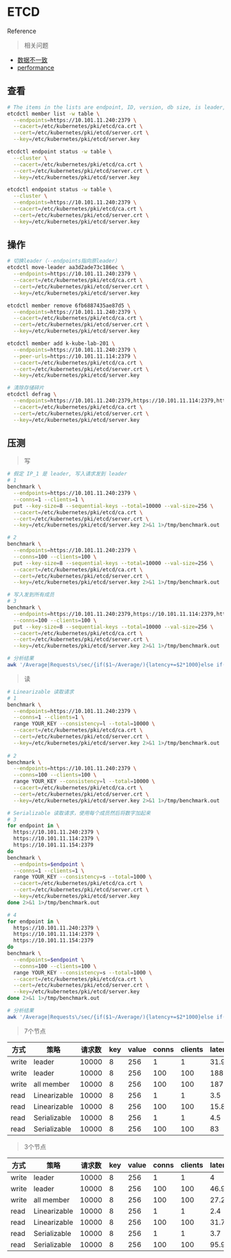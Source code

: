 # ETCD

Reference

> 相关问题

- [数据不一致](https://zhuanlan.zhihu.com/p/138424613)
- [performance](https://doczhcn.gitbook.io/etcd/index/index-1/performance)



## 查看

```bash
# The items in the lists are endpoint, ID, version, db size, is leader, is learner, raft term, raft index, raft applied index, errors.
etcdctl member list -w table \
  --endpoints=https://10.101.11.240:2379 \
  --cacert=/etc/kubernetes/pki/etcd/ca.crt \
  --cert=/etc/kubernetes/pki/etcd/server.crt \
  --key=/etc/kubernetes/pki/etcd/server.key

etcdctl endpoint status -w table \
  --cluster \
  --cacert=/etc/kubernetes/pki/etcd/ca.crt \
  --cert=/etc/kubernetes/pki/etcd/server.crt \
  --key=/etc/kubernetes/pki/etcd/server.key

etcdctl endpoint status -w table \
  --cluster \
  --endpoints=https://10.101.11.240:2379 \
  --cacert=/etc/kubernetes/pki/etcd/ca.crt \
  --cert=/etc/kubernetes/pki/etcd/server.crt \
  --key=/etc/kubernetes/pki/etcd/server.key

```

## 操作

```bash
# 切换leader（--endpoints指向原leader）
etcdctl move-leader aa3d2ade73c186ec \
  --endpoints=https://10.101.11.240:2379 \
  --cacert=/etc/kubernetes/pki/etcd/ca.crt \
  --cert=/etc/kubernetes/pki/etcd/server.crt \
  --key=/etc/kubernetes/pki/etcd/server.key

etcdctl member remove 6fb6887435ae87d5 \
  --endpoints=https://10.101.11.240:2379 \
  --cacert=/etc/kubernetes/pki/etcd/ca.crt \
  --cert=/etc/kubernetes/pki/etcd/server.crt \
  --key=/etc/kubernetes/pki/etcd/server.key

etcdctl member add k-kube-lab-201 \
  --endpoints=https://10.101.11.240:2379 \
  --peer-urls=https://10.101.11.114:2379 \
  --cacert=/etc/kubernetes/pki/etcd/ca.crt \
  --cert=/etc/kubernetes/pki/etcd/server.crt \
  --key=/etc/kubernetes/pki/etcd/server.key

# 清除存储碎片
etcdctl defrag \
  --endpoints=https://10.101.11.240:2379,https://10.101.11.114:2379,https://10.101.11.154:2379 \
  --cacert=/etc/kubernetes/pki/etcd/ca.crt \
  --cert=/etc/kubernetes/pki/etcd/server.crt \
  --key=/etc/kubernetes/pki/etcd/server.key
```



## 压测

> 写

```bash
# 假定 IP_1 是 leader, 写入请求发到 leader
# 1
benchmark \
  --endpoints=https://10.101.11.240:2379 \
  --conns=1 --clients=1 \
  put --key-size=8 --sequential-keys --total=10000 --val-size=256 \
  --cacert=/etc/kubernetes/pki/etcd/ca.crt \
  --cert=/etc/kubernetes/pki/etcd/server.crt \
  --key=/etc/kubernetes/pki/etcd/server.key 2>&1 1>/tmp/benchmark.out

# 2
benchmark \
  --endpoints=https://10.101.11.240:2379 \
  --conns=100 --clients=100 \
  put --key-size=8 --sequential-keys --total=10000 --val-size=256 \
  --cacert=/etc/kubernetes/pki/etcd/ca.crt \
  --cert=/etc/kubernetes/pki/etcd/server.crt \
  --key=/etc/kubernetes/pki/etcd/server.key 2>&1 1>/tmp/benchmark.out

# 写入发到所有成员
# 3
benchmark \
  --endpoints=https://10.101.11.240:2379,https://10.101.11.114:2379,https://10.101.11.154:2379 \
  --conns=100 --clients=100 \
  put --key-size=8 --sequential-keys --total=10000 --val-size=256 \
  --cacert=/etc/kubernetes/pki/etcd/ca.crt \
  --cert=/etc/kubernetes/pki/etcd/server.crt \
  --key=/etc/kubernetes/pki/etcd/server.key 2>&1 1>/tmp/benchmark.out

# 分析结果
awk '/Average|Requests\/sec/{if($1~/Average/){latency+=$2*1000}else if($1~/Requests\/sec/){qps+=$2}}END{printf("%.1f\t%d\n",latency,qps)}' /tmp/benchmark.out
```



> 读

```bash
# Linearizable 读取请求
# 1
benchmark \
  --endpoints=https://10.101.11.240:2379 \
  --conns=1 --clients=1 \
  range YOUR_KEY --consistency=l --total=10000 \
  --cacert=/etc/kubernetes/pki/etcd/ca.crt \
  --cert=/etc/kubernetes/pki/etcd/server.crt \
  --key=/etc/kubernetes/pki/etcd/server.key 2>&1 1>/tmp/benchmark.out
 
# 2
benchmark \
  --endpoints=https://10.101.11.240:2379 \
  --conns=100 --clients=100 \
  range YOUR_KEY --consistency=l --total=10000 \
  --cacert=/etc/kubernetes/pki/etcd/ca.crt \
  --cert=/etc/kubernetes/pki/etcd/server.crt \
  --key=/etc/kubernetes/pki/etcd/server.key 2>&1 1>/tmp/benchmark.out

# Serializable 读取请求，使用每个成员然后将数字加起来
# 3
for endpoint in \
  https://10.101.11.240:2379 \
  https://10.101.11.114:2379 \
  https://10.101.11.154:2379
do
benchmark \
  --endpoints=$endpoint \
  --conns=1 --clients=1 \
  range YOUR_KEY --consistency=s --total=1000 \
  --cacert=/etc/kubernetes/pki/etcd/ca.crt \
  --cert=/etc/kubernetes/pki/etcd/server.crt \
  --key=/etc/kubernetes/pki/etcd/server.key
done 2>&1 1>/tmp/benchmark.out

# 4
for endpoint in \
  https://10.101.11.240:2379 \
  https://10.101.11.114:2379 \
  https://10.101.11.154:2379
do
benchmark \
  --endpoints=$endpoint \
  --conns=100 --clients=100 \
  range YOUR_KEY --consistency=s --total=1000 \
  --cacert=/etc/kubernetes/pki/etcd/ca.crt \
  --cert=/etc/kubernetes/pki/etcd/server.crt \
  --key=/etc/kubernetes/pki/etcd/server.key
done 2>&1 1>/tmp/benchmark.out

# 分析结果
awk '/Average|Requests\/sec/{if($1~/Average/){latency+=$2*1000}else if($1~/Requests\/sec/){qps+=$2}}END{printf("%.1f\t%d\n",latency,qps)}' /tmp/benchmark.out
```



> 7个节点

| 方式  | 策略         | 请求数 | key  | value | conns | clients | latency | qps   |
| ----- | ------------ | ------ | ---- | ----- | ----- | ------- | ------- | ----- |
| write | leader       | 10000  | 8    | 256   | 1     | 1       | 31.9    | 31    |
| write | leader       | 10000  | 8    | 256   | 100   | 100     | 188     | 529   |
| write | all member   | 10000  | 8    | 256   | 100   | 100     | 187     | 532   |
| read  | Linearizable | 10000  | 8    | 256   | 1     | 1       | 3.5     | 284   |
| read  | Linearizable | 10000  | 8    | 256   | 100   | 100     | 15.8    | 6184  |
| read  | Serializable | 10000  | 8    | 256   | 1     | 1       | 4.5     | 1443  |
| read  | Serializable | 10000  | 8    | 256   | 100   | 100     | 83      | 10608 |

> 3个节点

| 方式  | 策略         | 请求数 | key  | value | conns | clients | latency | qps  |
| ----- | ------------ | ------ | ---- | ----- | ----- | ------- | ------- | ---- |
| write | leader       | 10000  | 8    | 256   | 1     | 1       | 4       | 251  |
| write | leader       | 10000  | 8    | 256   | 100   | 100     | 46.9    | 2114 |
| write | all member   | 10000  | 8    | 256   | 100   | 100     | 27.2    | 3474 |
| read  | Linearizable | 10000  | 8    | 256   | 1     | 1       | 2.4     | 412  |
| read  | Linearizable | 10000  | 8    | 256   | 100   | 100     | 31.7    | 3134 |
| read  | Serializable | 10000  | 8    | 256   | 1     | 1       | 3.7     | 2450 |
| read  | Serializable | 10000  | 8    | 256   | 100   | 100     | 95.9    | 8412 |
